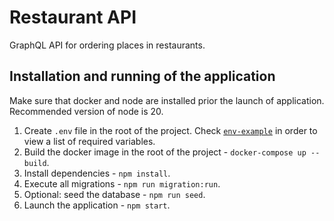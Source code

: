 # Restaurant API

GraphQL API for ordering places in restaurants.

## Installation and running of the application

Make sure that docker and node are installed prior the launch of application. Recommended version of node is 20.

1. Create `.env` file in the root of the project. Check [`env-example`](/env-example) in order to view a list of required variables.
2. Build the docker image in the root of the project - `docker-compose up --build`.
3. Install dependencies - `npm install`.
4. Execute all migrations - `npm run migration:run`.
5. Optional: seed the database - `npm run seed`.
6. Launch the application - `npm start`.
